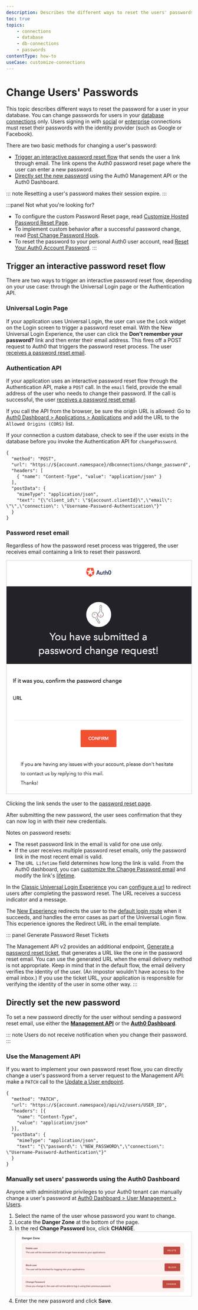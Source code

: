 ```yaml
---
description: Describes the different ways to reset the users' passwords for your Auth0 applications.
toc: true
topics:
    - connections
    - database
    - db-connections
    - passwords
contentType: how-to
useCase: customize-connections
---
```

# Change Users' Passwords

This topic describes different ways to reset the password for a user in your database. You can change passwords for users in your [database connections](/connections/database) only. Users signing in with [social](/connections/social) or [enterprise](/connections/enterprise) connections must reset their passwords with the identity provider (such as Google or Facebook).

There are two basic methods for changing a user's password:

- [Trigger an interactive password reset flow](#trigger-an-interactive-password-reset-flow) that sends the user a link through email. The link opens the Auth0 password reset page where the user can enter a new password.
- [Directly set the new password](#directly-set-the-new-password) using the Auth0 Management API or the Auth0 Dashboard.

::: note
Resetting a user's password makes their session expire. 
:::

:::panel Not what you're looking for?
- To configure the custom Password Reset page, read [Customize Hosted Password Reset Page](/universal-login/password-reset). 
- To implement custom behavior after a successful password change, read  [Post Change Password Hook](/hooks/extensibility-points/post-change-password).
- To reset the password to your personal Auth0 user account, read [Reset Your Auth0 Account Password](/support/reset-account-password).
:::


## Trigger an interactive password reset flow

There are two ways to trigger an interactive password reset flow, depending on your use case: through the Universal Login page or the Authentication API.

### Universal Login Page
If your application uses Universal Login, the user can use the Lock widget on the Login screen to trigger a password reset email. With the New Universal Login Experience, the user can click the **Don't remember your password?** link and then enter their email address. This fires off a POST request to Auth0 that triggers the password reset process. The user [receives a password reset email](#password-reset-emails).

### Authentication API
If your application uses an interactive password reset flow through the Authentication API, make a `POST` call. In the `email` field, provide the email address of the user who needs to change their password. If the call is successful, the user [receives a password reset email](#password-reset-emails).

If you call the API from the browser, be sure the origin URL is allowed: Go to [Auth0 Dashboard > Applications > Applications](${manage_url}/#/applications/${account.clientId}/settings) and add the URL to the `Allowed Origins (CORS)` list.

If your connection a custom database, check to see if the user exists in the database before you invoke the Authentication API for `changePassword`.

```har
{
  "method": "POST",
  "url": "https://${account.namespace}/dbconnections/change_password",
  "headers": [
    { "name": "Content-Type", "value": "application/json" }
  ],
  "postData": {
    "mimeType": "application/json",
    "text": "{\"client_id\": \"${account.clientId}\",\"email\": \"\",\"connection\": \"Username-Password-Authentication\"}"
  }
}
```

### Password reset email

Regardless of how the password reset process was triggered, the user receives email containing a link to reset their password.

![](/media/articles/connections/database/password-reset-email.png)

Clicking the link sends the user to the [password reset page](/universal-login/password-reset).

After submitting the new password, the user sees confirmation that they can now log in with their new credentials.

Notes on password resets:
- The reset password link in the email is valid for one use only. 
- If the user receives multiple password reset emails, only the password link in the most recent email is valid. 
- The `URL Lifetime` field determines how long the link is valid. From the Auth0 dashboard, you can [customize the Change Password email](/email/templates) and modify the link's [lifetime](/api/authentication/reference#change-password). 

In the [Classic Universal Login Experience](/universal-login/classic) you can [configure a url](/email/templates#configuring-the-redirect-to-url) to redirect users after completing the password reset. The URL receives a success indicator and a message. 

The [New Experience](/universal-login/new) redirects the user to the [default login route](/universal-login/default-login-url) when it succeeds, and handles the error cases as part of the Universal Login flow. This ecperience ignores the Redirect URL in the email template.  

::: panel Generate Password Reset Tickets

The Management API v2 provides an additional endpoint, [Generate a password reset ticket]( /api/management/v2#!/Tickets/post_password_change), that generates a URL like the one in the password reset email. You can use the generated URL when the email delivery method is not appropriate. Keep in mind that in the default flow, the email delivery verifies the identity of the user. (An impostor wouldn't have access to the email inbox.) If you use the ticket URL, your application is responsible for verifying the identity of the user in some other way.
:::

## Directly set the new password

To set a new password directly for the user without sending a password reset email, use either the [**Management API**](#using-the-management-api) or the [**Auth0 Dashboard**](#manually-set-users-passwords-using-the-dashboard).

::: note
Users do not receive notification when you change their password.
:::

### Use the Management API

If you want to implement your own password reset flow, you can directly change a user's password from a server request to the Management API: make a `PATCH` call to the [Update a User endpoint](/api/management/v2#!/Users/patch_users_by_id).

```har
{
  "method": "PATCH",
  "url": "https://${account.namespace}/api/v2/users/USER_ID",
  "headers": [{
    "name": "Content-Type",
    "value": "application/json"
  }],
  "postData": {
    "mimeType": "application/json",
    "text": "{\"password\": \"NEW_PASSWORD\",\"connection\": \"Username-Password-Authentication\"}"
  }
}
```

### Manually set users' passwords using the Auth0 Dashboard

Anyone with administrative privileges to your Auth0 tenant can manually change a user's password at [Auth0 Dashboard > User Management > Users](${manage_url}/#/users).

1. Select the name of the user whose password you want to change.
2. Locate the **Danger Zone** at the bottom of the page.
3. In the red **Change Password** box, click **CHANGE**. 
  ![](/media/articles/connections/database/dashboard-users-edit_view-details_danger-zone.png)
3. Enter the new password and click **Save**.
